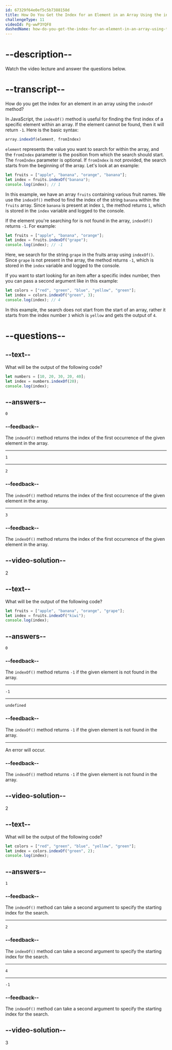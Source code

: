 ```yaml
---
id: 67329f64e0ef5c5b7388158d
title: How Do You Get the Index for an Element in an Array Using the indexOf Method?
challengeType: 11
videoId: Pg-wwP3YQF8
dashedName: how-do-you-get-the-index-for-an-element-in-an-array-using-the-indexof-method
---
```


# --description--

Watch the video lecture and answer the questions below.

# --transcript--

How do you get the index for an element in an array using the `indexOf` method?

In JavaScript, the `indexOf()` method is useful for finding the first index of a specific element within an array. If the element cannot be found, then it will return `-1`. Here is the basic syntax:

```js
array.indexOf(element, fromIndex)
```

`element` represents the value you want to search for within the array, and the `fromIndex` parameter is the position from which the search should start. The `fromIndex` parameter is optional. If `fromIndex` is not provided, the search starts from the beginning of the array. Let's look at an example:

```js
let fruits = ["apple", "banana", "orange", "banana"];
let index = fruits.indexOf("banana");
console.log(index); // 1
```

In this example, we have an array `fruits` containing various fruit names. We use the `indexOf()` method to find the index of the string `banana` within the `fruits` array. Since `banana` is present at index `1`, the method returns `1`, which is stored in the `index` variable and logged to the console.

If the element you're searching for is not found in the array, `indexOf()` returns `-1`. For example:

```js
let fruits = ["apple", "banana", "orange"];
let index = fruits.indexOf("grape");
console.log(index); // -1
```

Here, we search for the string `grape` in the fruits array using `indexOf()`. Since `grape` is not present in the array, the method returns `-1`, which is stored in the `index` variable and logged to the console.

If you want to start looking for an item after a specific index number, then you can pass a second argument like in this example:

```js
let colors = ["red", "green", "blue", "yellow", "green"];
let index = colors.indexOf("green", 3);
console.log(index); // 4
```

In this example, the search does not start from the start of an array, rather it starts from the index number `3` which is `yellow` and gets the output of `4`.

# --questions--

## --text--

What will be the output of the following code?

```js
let numbers = [10, 20, 30, 20, 40];
let index = numbers.indexOf(20);
console.log(index);
```

## --answers--

`0`

### --feedback--

The `indexOf()` method returns the index of the first occurrence of the given element in the array.

---

`1`

---

`2`

### --feedback--

The `indexOf()` method returns the index of the first occurrence of the given element in the array.

---

`3`

### --feedback--

The `indexOf()` method returns the index of the first occurrence of the given element in the array.

## --video-solution--

2

## --text--

What will be the output of the following code?

```js
let fruits = ["apple", "banana", "orange", "grape"];
let index = fruits.indexOf("kiwi");
console.log(index);
```

## --answers--

`0`

### --feedback--

The `indexOf()` method returns `-1` if the given element is not found in the array.

---

`-1`

---

`undefined`

### --feedback--

The `indexOf()` method returns `-1` if the given element is not found in the array.

---

An error will occur.

### --feedback--

The `indexOf()` method returns `-1` if the given element is not found in the array.

## --video-solution--

2

## --text--

What will be the output of the following code?

```js
let colors = ["red", "green", "blue", "yellow", "green"];
let index = colors.indexOf("green", 2);
console.log(index);
```

## --answers--

`1`

### --feedback--

The `indexOf()` method can take a second argument to specify the starting index for the search.

---

`2`

### --feedback--

The `indexOf()` method can take a second argument to specify the starting index for the search.

---

`4`

---

`-1`

### --feedback--

The `indexOf()` method can take a second argument to specify the starting index for the search.

## --video-solution--

3
